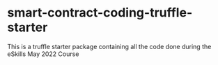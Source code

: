 # smart-contract-coding-truffle-starter

This is a truffle starter package containing all the code done during the eSkills May 2022 Course
